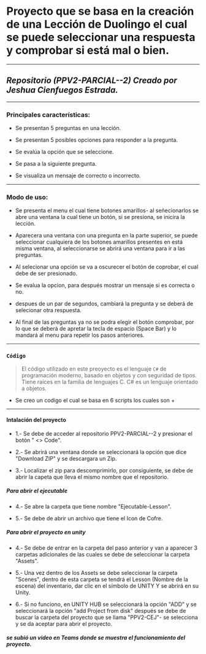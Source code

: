 # Proyecto que se basa en la creación de una Lección de Duolingo el cual se puede seleccionar una respuesta y comprobar si está mal o bien. #
---
## *Repositorio (PPV2-PARCIAL--2) Creado por Jeshua Cienfuegos Estrada.* ##
***
 ### **Principales características:** ###
 
 + Se presentan 5 preguntas en una lección.
 
 + Se presentan 5 posibles opciones para responder a la pregunta.
 
 + Se evalúa la opción que se seleccione.
 
 + Se pasa a la siguiente pregunta.

 + Se visualiza un mensaje de correcto o incorrecto.
 
---
### Modo de uso: ###
+ Se presenta el menu el cual tiene botones amarillos- al señecionarlos se abre una ventana la cual tiene un botón, si se presiona, se inicira la lección.
  
+ Aparecera una ventana con una pregunta en la parte superior, se puede seleccionar cualquiera de los botones amarillos presentes en está misma ventana, al seleccionarse se abrirá una ventana para ir a las preguntas.

+ Al selecionar una opción se va a oscurecer el botón de coprobar, el cual debe de ser presionado.

+ Se evalua la opcion, para después mostrar un mensaje si es correcta o no.

+ despues de un par de segundos, cambiará la pregunta y se deberá de selecionar otra respuesta.

+ Al final de las preguntas ya no se podra elegir el botón comprobar, por lo que se deberá de apretar la tecla de espacio (Space Bar) y lo mandará al menu para repetir los pasos anteriores.
---
### ` Código ` ###
> El código utilizado en este preoyecto es el lenguaje ` C# ` de programación moderno, basado en objetos y con seguridad de tipos. Tiene raíces en la familia de lenguajes C.
> C# es un lenguaje orientado a objetos.
+ Se creo un codigo el cual se basa en 6 scripts los cuales son
  +   
---
#### Intalación del proyecto ####
 + 1.- Se debe de acceder al repositorio PPV2-PARCIAL--2 y presionar el botón " <> Code".
 
 + 2.- Se abrirá una ventana donde se seleccionará la opción que dice "Download ZIP" y se descargara un Zip.
 
 + 3.- Localizar el zip para descomprimirlo, por consiguiente, se debe de abrir la capeta que lleva el mismo nombre que el repositorio.

##### Para abrir el ejecutable #####
+ 4.- Se abre la carpeta que tiene nombre "Ejecutable-Lesson". 
 
+ 5.- Se debe de abrir un archivo que tiene el Icon de Cofre.

##### Para abrir el proyecto en unity ##### 

 + 4.- Se debe de entrar en la carpeta del paso anterior y van a aparecer 3 carpetas adicionales de las cuales se debe de seleccionar la carpeta "Assets". 
 
 + 5.- Una vez dentro de los Assets se debe seleccionar la carpeta "Scenes", dentro de esta carpeta se tendrá el Lesson (Nombre de la escena) del inventario, dar clic en el símbolo de UNITY Y se abrirá en su Unity. 
 
 + 6.- Si no funciono, en UNITY HUB se seleccionará la opción "ADD" y se seleccionará la opción "add Project from disk" después se debe de buscar la carpeta del proyecto que se llama "PPV2-CEJ"- se selecciona y se da aceptar para abrir el proyecto.

##### se subió un video en Teams donde se muestra el funcionamiento del proyecto. #####

